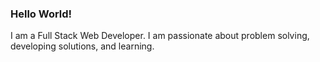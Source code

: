 ### Hello World!
I am a Full Stack Web Developer. I am passionate about problem solving, developing solutions, and learning.